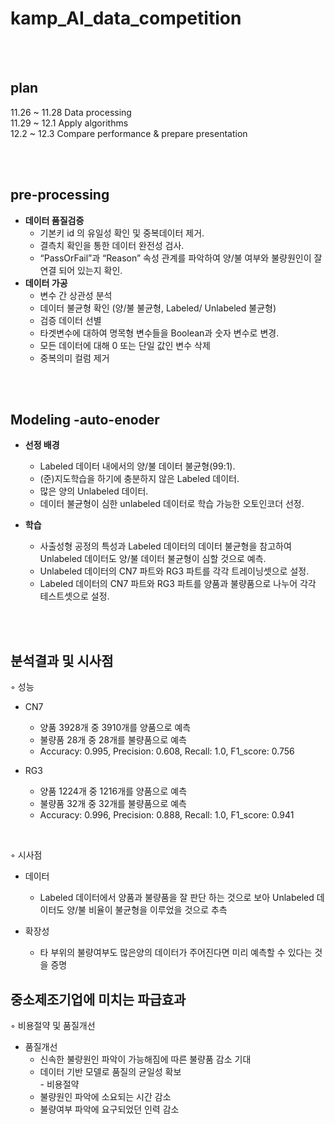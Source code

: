 # kamp_AI_data_competition

<br/>
<br/>

## plan 
11.26 ~ 11.28 Data processing    
11.29 ~ 12.1 Apply algorithms  
12.2 ~ 12.3 Compare performance & prepare presentation  

<br/>
<br/>

## pre-processing
  - **데이터 품질검증**
       * 기본키 id 의 유일성 확인 및 중복데이터 제거.  
       * 결측치 확인을 통한 데이터 완전성 검사.  
       * “PassOrFail”과 “Reason” 속성 관계를 파악하여 양/불 여부와 불량원인이 잘 연결 되어 있는지 확인.  
  - **데이터 가공**  
       * 변수 간 상관성 분석  
       * 데이터 불균형 확인 (양/불 불균형, Labeled/ Unlabeled 불균형)  
       * 검증 데이터 선별  
       * 타겟변수에 대하여 명목형 변수들을 Boolean과 숫자 변수로 변경.  
       * 모든 데이터에 대해 0 또는 단일 값인 변수 삭제  
       * 중복의미 컬럼 제거  
<br/>
<br/>  

## Modeling -auto-enoder

  - **선정 배경**
       * Labeled 데이터 내에서의 양/불 데이터 불균형(99:1).  
       * (준)지도학습을 하기에 충분하지 않은 Labeled 데이터.   
       * 많은 양의 Unlabeled 데이터.  
       * 데이터 불균형이 심한 unlabeled 데이터로 학습 가능한 오토인코더 선정.  

  - **학습**
       * 사출성형 공정의 특성과 Labeled 데이터의 데이터 불균형을 참고하여 Unlabeled 데이터도 양/불 데이터 불균형이 심할 것으로 예측.  
       * Unlabeled 데이터의 CN7 파트와 RG3 파트를 각각 트레이닝셋으로 설정.  
       * Labeled 데이터의 CN7 파트와 RG3 파트를 양품과 불량품으로 나누어 각각 테스트셋으로 설정.  

<br/>
<br/> 

## 분석결과 및 시사점 
 ◦ 성능  
   - CN7  
       * 양품 3928개 중 3910개를 양품으로 예측  
       * 불량품 28개 중 28개를 불량품으로 예측  
       * Accuracy: 0.995, Precision: 0.608, Recall: 1.0, F1_score: 0.756  
  
   - RG3  
       * 양품 1224개 중 1216개를 양품으로 예측  
       * 불량품 32개 중 32개를 불량품으로 예측  
       * Accuracy: 0.996, Precision: 0.888, Recall: 1.0, F1_score: 0.941  
<br/>

  ◦ 시사점  
   - 데이터  
       * Labeled 데이터에서 양품과 불량품을 잘 판단 하는 것으로 보아 Unlabeled 데이터도 양/불 비율이 불균형을 이루었을 것으로 추측  

   - 확장성  
       * 타 부위의 불량여부도 많은양의 데이터가 주어진다면 미리 예측할 수 있다는 것을 증명       

## 중소제조기업에 미치는 파급효과  
 ◦ 비용절약 및 품질개선  
   - 품질개선  
       * 신속한 불량원인 파악이 가능해짐에 따른 불량품 감소 기대  
       * 데이터 기반 모델로 품질의 균일성 확보  
    - 비용절약  
       * 불량원인 파악에 소요되는 시간 감소  
       * 불량여부 파악에 요구되었던 인력 감소  
